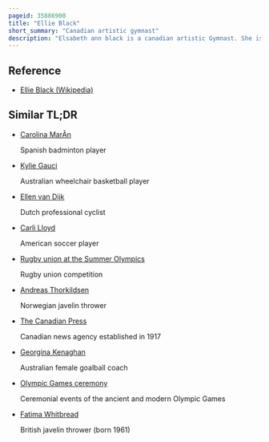 ```yaml
---
pageid: 35886900
title: "Ellie Black"
short_summary: "Canadian artistic gymnast"
description: "Elsabeth ann black is a canadian artistic Gymnast. She is a three-time Olympian, having represented her Country at the 2012, 2016, and 2020 Olympic Games. She is the 2017 World All-Around Silver Medalist, making her the first canadian Gymnast to win a World All-Around Medal, and she led the Canadian Women's Gymnastics Team to a Bronze Medal in the 2022 World Championships Team final, the first World Team Medal won by a canadian Gymnastics Team. She won a Silver Medal on the Balance Beam at the 2022 World Championships. She is also the 2018 Commonwealth Games all-around Champion, a two-time Pan American Games all-around Champion, and a six-time canadian national all-around Champion. At the 2020 Olympic Games, Black placed fourth in the Balance Beam final, the highest Placement in the Olympics for a female canadian Gymnast."
---
```


## Reference

- [Ellie Black (Wikipedia)](https://en.wikipedia.org/?curid=35886900)

## Similar TL;DR

- [Carolina MarÃ­n](/tldr/en/carolina-marin)

  Spanish badminton player

- [Kylie Gauci](/tldr/en/kylie-gauci)

  Australian wheelchair basketball player

- [Ellen van Dijk](/tldr/en/ellen-van-dijk)

  Dutch professional cyclist

- [Carli Lloyd](/tldr/en/carli-lloyd)

  American soccer player

- [Rugby union at the Summer Olympics](/tldr/en/rugby-union-at-the-summer-olympics)

  Rugby union competition

- [Andreas Thorkildsen](/tldr/en/andreas-thorkildsen)

  Norwegian javelin thrower

- [The Canadian Press](/tldr/en/the-canadian-press)

  Canadian news agency established in 1917

- [Georgina Kenaghan](/tldr/en/georgina-kenaghan)

  Australian female goalball coach

- [Olympic Games ceremony](/tldr/en/olympic-games-ceremony)

  Ceremonial events of the ancient and modern Olympic Games

- [Fatima Whitbread](/tldr/en/fatima-whitbread)

  British javelin thrower (born 1961)
